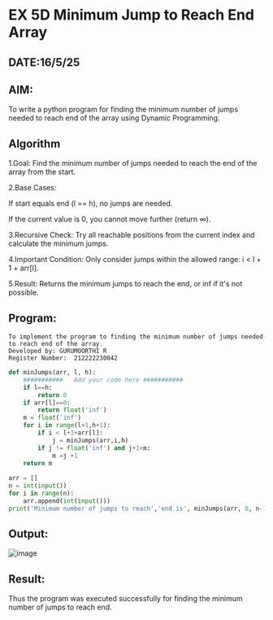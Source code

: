 # EX 5D Minimum Jump to Reach End Array
## DATE:16/5/25
## AIM:
To write a python program for finding the minimum number of jumps needed to reach end of the array using Dynamic Programming.


## Algorithm
1.Goal: Find the minimum number of jumps needed to reach the end of the array from the start.

2.Base Cases:

If start equals end (l == h), no jumps are needed.

If the current value is 0, you cannot move further (return ∞).

3.Recursive Check: Try all reachable positions from the current index and calculate the minimum jumps.

4.Important Condition: Only consider jumps within the allowed range: i < l + 1 + arr[l].

5.Result: Returns the minimum jumps to reach the end, or inf if it's not possible.


## Program:
```
To implement the program to finding the minimum number of jumps needed to reach end of the array.
Developed by: GURUMOORTHI R
Register Number:  212222230042
```
```python
def minJumps(arr, l, h):
    ###########   Add your code here ###########
    if l==h:
        return 0
    if arr[l]==0:
        return float('inf')
    m = float('inf')    
    for i in range(l+1,h+1):
        if i < l+1+arr[l]:
            j = minJumps(arr,i,h)
        if j != float('inf') and j+1<m:
            m =j +1
    return m        
    
arr = []
n = int(input()) 
for i in range(n):
    arr.append(int(input()))
print('Minimum number of jumps to reach','end is', minJumps(arr, 0, n-1))

```

## Output:

![image](https://github.com/user-attachments/assets/680da83a-0978-44b6-aa96-a5f91bf9f8e7)


## Result:
Thus the program was executed successfully for finding the minimum number of jumps to reach end.
